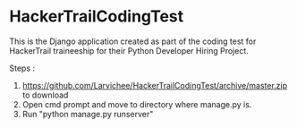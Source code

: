 # HackerTrailCodingTest

This is the Django application created as part of the coding test for HackerTrail traineeship for their Python Developer Hiring Project.

Steps :
1) https://github.com/Larvichee/HackerTrailCodingTest/archive/master.zip to download
2) Open cmd prompt and move to directory where manage.py is.
3) Run "python manage.py runserver"

